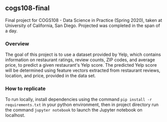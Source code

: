 ## cogs108-final
Final project for COGS108 - Data Science in Practice (Spring 2020), taken at University of California, San Diego. Projected was completed in the span of a day.

### Overview
The goal of this project is to use a dataset provided by Yelp, which contains information on restaurant ratings, review counts, ZIP codes, and average price, to predict a given restaurant's Yelp score. The predicted Yelp score will be determined using feature vectors extracted from restaurant reviews, location, and price, provided in the data set.

### How to replicate
To run locally, install dependencies using the command `pip install -r requirements.txt` in your python environment, then in project directory run the command `jupyter notebook` to launch the Jupyter notebook on localhost.
